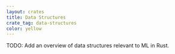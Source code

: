 ```yaml
---
layout: crates
title: Data Structures
crate_tag: data-structures
color: yellow
---
```


TODO: Add an overview of data structures relevant to ML in Rust.